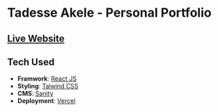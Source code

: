 

# Tadesse Akele - Personal Portfolio

## [Live Website](https://tadesse.vercel.app)

## Tech Used
- **Framwork**: [React JS](https://reactjs.org/)
- **Styling**: [Talwind CSS](https://tailwindcss.com/)
- **CMS**: [Sanity](https://sanity.io)
- **Deployment**: [Vercel](https://vercel.com)
